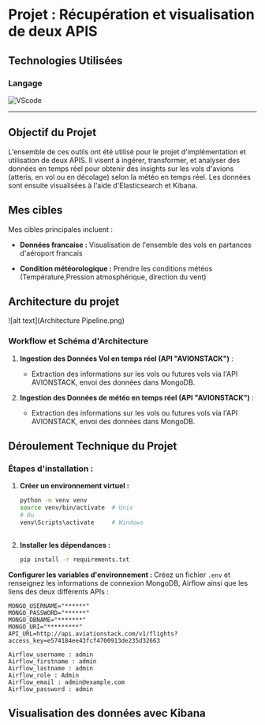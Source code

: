 # Projet : Récupération et visualisation de deux APIS

## Technologies Utilisées

### Langage

![VScode](https://img.shields.io/badge/VScode-1.95-blue?logo=VScode&logoColor=white)


---

## Objectif du Projet

L'ensemble de ces outils ont été utilisé pour le projet d'implémentation et utilisation de deux APIS. Il visent à ingérer, transformer, et analyser des données en temps réel pour obtenir des insights sur les vols d'avions (atteris, en vol ou en décolage) selon la météo en temps réel. Les données sont ensuite visualisées à l'aide d'Elasticsearch et Kibana.

##  Mes cibles

Mes cibles principales incluent :

- **Données francaise :** Visualisation de l'ensemble des vols en partances d'aéroport francais

- **Condition météorologique :** Prendre les conditions météos (Température,Pression atmosphérique, direction du vent)

## Architecture du projet 




![alt text](Architecture Pipeline.png)

### Workflow et Schéma d'Architecture


1. **Ingestion des Données Vol en temps réel (API "AVIONSTACK")** :
   - Extraction des informations sur les vols ou futures vols via l'API AVIONSTACK, envoi des données dans MongoDB.

1. **Ingestion des Données de météo en temps réel (API "AVIONSTACK")** :
   - Extraction des informations sur les vols ou futures vols via l'API AVIONSTACK, envoi des données dans MongoDB.




## Déroulement Technique du Projet

### **Étapes d'installation :**


1. **Créer un environnement virtuel :**
   ```bash
   python -m venv venv
   source venv/bin/activate  # Unix
   # Ou
   venv\Scripts\activate     # Windows
  
2. **Installer les dépendances :**
   ```bash
   pip install -r requirements.txt
   ```
**Configurer les variables d'environnement :**
   Créez un fichier `.env` et renseignez les informations de connexion MongoDB, Airflow ainsi que les liens des deux différents APIs  :
   ```env
MONGO_USERNAME="******"
MONGO_PASSWORD="******"
MONGO_DBNAME="*******"
MONGO_URI="*********"
API_URL=http://api.aviationstack.com/v1/flights?access_key=e574184ee43fcf4700913de235d32663

Airflow_username : admin
Airflow_firstname : admin
Airflow_lastname : admin
Airflow_role : Admin
Airflow_email : admin@example.com
Airflow_password : admin
   ```

## Visualisation des données avec Kibana